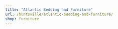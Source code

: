 ```yaml
---
title: "Atlantic Bedding and Furniture"
url: /huntsville/atlantic-bedding-and-furniture/
shop: furniture
---
```

